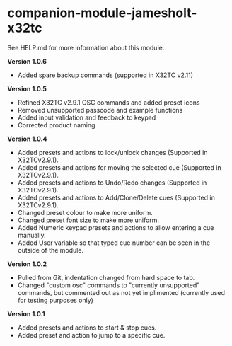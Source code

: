 # companion-module-jamesholt-x32tc

See HELP.md for more information about this module.

**Version 1.0.6**
* Added spare backup commands (supported in X32TC v2.11)

**Version 1.0.5**
* Refined X32TC v2.9.1 OSC commands and added preset icons
* Removed unsupported passcode and example functions
* Added input validation and feedback to keypad
* Corrected product naming

**Version 1.0.4**
* Added presets and actions to lock/unlock changes (Supported in X32TCv2.9.1).
* Added presets and actions for moving the selected cue (Supported in X32TCv2.9.1).
* Added presets and actions to Undo/Redo changes (Supported in X32TCv2.9.1).
* Added presets and actions to Add/Clone/Delete cues (Supported in X32TCv2.9.1).
* Changed preset colour to make more uniform.
* Changed preset font size to make more uniform.
* Added Numeric keypad presets and actions to allow entering a cue manually.
* Added User variable so that typed cue number can be seen in the outside of the module.

**Version 1.0.2**
* Pulled from Git, indentation changed from hard space to tab.
* Changed "custom osc" commands to "currently unsupported" commands, but commented out as not yet implimented (currently used for testing purposes only)

**Version 1.0.1**
* Added presets and actions to start & stop cues.
* Added preset and action to jump to a specific cue.

